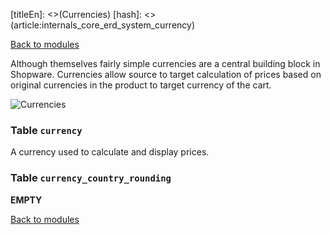 [titleEn]: <>(Currencies)
[hash]: <>(article:internals_core_erd_system_currency)

[Back to modules](./../10-modules.md)

Although themselves fairly simple currencies are a central building block in Shopware.
Currencies allow source to target calculation of prices based on original currencies in the product to target currency of the cart.

![Currencies](./dist/erd-shopware-core-system-currency.png)


### Table `currency`

A currency used to calculate and display prices.


### Table `currency_country_rounding`

__EMPTY__


[Back to modules](./../10-modules.md)
